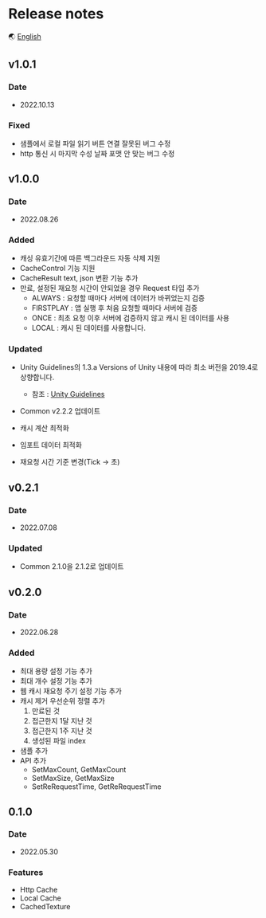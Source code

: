 # Release notes

🌏 [English](ReleaseNotes.en.md)

## v1.0.1

### Date

* 2022.10.13

### Fixed
* 샘플에서 로컬 파일 읽기 버튼 연결 잘못된 버그 수정
* http 통신 시 마지막 수성 날짜 포맷 안 맞는 버그 수정

## v1.0.0

### Date

* 2022.08.26

### Added
* 캐싱 유효기간에 따른 백그라운드 자동 삭제 지원
* CacheControl 기능 지원
* CacheResult text, json 변환 기능 추가
* 만료, 설정된 재요청 시간이 안되었을 경우 Request 타입 추가
    * ALWAYS : 요청할 때마다 서버에 데이터가 바뀌었는지 검증
    * FIRSTPLAY :  앱 실행 후 처음 요청할 때마다 서버에 검증
    * ONCE : 최초 요청 이후 서버에 검증하지 않고 캐시 된 데이터를 사용
    * LOCAL : 캐시 된 데이터를 사용합니다.

### Updated
* Unity Guidelines의 1.3.a Versions of Unity 내용에 따라 최소 버전을 2019.4로 상향합니다.
    * 참조 : [Unity Guidelines](https://assetstore.unity.com/publishing/submission-guidelines)

* Common v2.2.2 업데이트
* 캐시 계산 최적화
* 임포트 데이터 최적화
* 재요청 시간 기준 변경(Tick -> 초)

## v0.2.1

### Date

* 2022.07.08

### Updated
* Common 2.1.0을 2.1.2로 업데이트

## v0.2.0

### Date

* 2022.06.28

### Added
* 최대 용량 설정 기능 추가
* 최대 개수 설정 기능 추가
* 웹 캐시 재요청 주기 설정 기능 추가
* 캐시 제거 우선순위 정렬 추가
    1. 만료된 것
    2. 접근한지 1달 지난 것
    3. 접근한지 1주 지난 것
    4. 생성된 파일 index
* 샘플 추가
* API 추가
    * SetMaxCount, GetMaxCount
    * SetMaxSize, GetMaxSize
    * SetReRequestTime, GetReRequestTime

## 0.1.0

### Date

* 2022.05.30

### Features

* Http Cache
* Local Cache
* CachedTexture